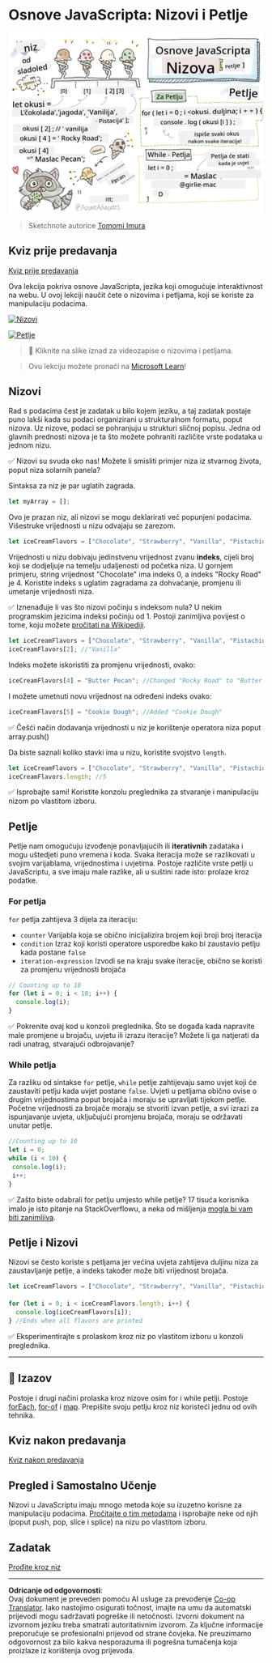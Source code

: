 <!--
CO_OP_TRANSLATOR_METADATA:
{
  "original_hash": "3f7f87871312cf6cc12662da7d973182",
  "translation_date": "2025-08-27T22:42:06+00:00",
  "source_file": "2-js-basics/4-arrays-loops/README.md",
  "language_code": "hr"
}
-->
# Osnove JavaScripta: Nizovi i Petlje

![Osnove JavaScripta - Nizovi](../../../../translated_images/webdev101-js-arrays.439d7528b8a294558d0e4302e448d193f8ad7495cc407539cc81f1afe904b470.hr.png)  
> Sketchnote autorice [Tomomi Imura](https://twitter.com/girlie_mac)

## Kviz prije predavanja  
[Kviz prije predavanja](https://ashy-river-0debb7803.1.azurestaticapps.net/quiz/13)

Ova lekcija pokriva osnove JavaScripta, jezika koji omogućuje interaktivnost na webu. U ovoj lekciji naučit ćete o nizovima i petljama, koji se koriste za manipulaciju podacima.

[![Nizovi](https://img.youtube.com/vi/1U4qTyq02Xw/0.jpg)](https://youtube.com/watch?v=1U4qTyq02Xw "Nizovi")

[![Petlje](https://img.youtube.com/vi/Eeh7pxtTZ3k/0.jpg)](https://www.youtube.com/watch?v=Eeh7pxtTZ3k "Petlje")

> 🎥 Kliknite na slike iznad za videozapise o nizovima i petljama.

> Ovu lekciju možete pronaći na [Microsoft Learn](https://docs.microsoft.com/learn/modules/web-development-101-arrays/?WT.mc_id=academic-77807-sagibbon)!

## Nizovi

Rad s podacima čest je zadatak u bilo kojem jeziku, a taj zadatak postaje puno lakši kada su podaci organizirani u strukturalnom formatu, poput nizova. Uz nizove, podaci se pohranjuju u strukturi sličnoj popisu. Jedna od glavnih prednosti nizova je ta što možete pohraniti različite vrste podataka u jednom nizu.

✅ Nizovi su svuda oko nas! Možete li smisliti primjer niza iz stvarnog života, poput niza solarnih panela?

Sintaksa za niz je par uglatih zagrada.

```javascript
let myArray = [];
```

Ovo je prazan niz, ali nizovi se mogu deklarirati već popunjeni podacima. Višestruke vrijednosti u nizu odvajaju se zarezom.

```javascript
let iceCreamFlavors = ["Chocolate", "Strawberry", "Vanilla", "Pistachio", "Rocky Road"];
```

Vrijednosti u nizu dobivaju jedinstvenu vrijednost zvanu **indeks**, cijeli broj koji se dodjeljuje na temelju udaljenosti od početka niza. U gornjem primjeru, string vrijednost "Chocolate" ima indeks 0, a indeks "Rocky Road" je 4. Koristite indeks s uglatim zagradama za dohvaćanje, promjenu ili umetanje vrijednosti niza.

✅ Iznenađuje li vas što nizovi počinju s indeksom nula? U nekim programskim jezicima indeksi počinju od 1. Postoji zanimljiva povijest o tome, koju možete [pročitati na Wikipediji](https://en.wikipedia.org/wiki/Zero-based_numbering).

```javascript
let iceCreamFlavors = ["Chocolate", "Strawberry", "Vanilla", "Pistachio", "Rocky Road"];
iceCreamFlavors[2]; //"Vanilla"
```

Indeks možete iskoristiti za promjenu vrijednosti, ovako:

```javascript
iceCreamFlavors[4] = "Butter Pecan"; //Changed "Rocky Road" to "Butter Pecan"
```

I možete umetnuti novu vrijednost na određeni indeks ovako:

```javascript
iceCreamFlavors[5] = "Cookie Dough"; //Added "Cookie Dough"
```

✅ Češći način dodavanja vrijednosti u niz je korištenje operatora niza poput array.push()

Da biste saznali koliko stavki ima u nizu, koristite svojstvo `length`.

```javascript
let iceCreamFlavors = ["Chocolate", "Strawberry", "Vanilla", "Pistachio", "Rocky Road"];
iceCreamFlavors.length; //5
```

✅ Isprobajte sami! Koristite konzolu preglednika za stvaranje i manipulaciju nizom po vlastitom izboru.

## Petlje

Petlje nam omogućuju izvođenje ponavljajućih ili **iterativnih** zadataka i mogu uštedjeti puno vremena i koda. Svaka iteracija može se razlikovati u svojim varijablama, vrijednostima i uvjetima. Postoje različite vrste petlji u JavaScriptu, a sve imaju male razlike, ali u suštini rade isto: prolaze kroz podatke.

### For petlja

`for` petlja zahtijeva 3 dijela za iteraciju:
- `counter` Varijabla koja se obično inicijalizira brojem koji broji broj iteracija
- `condition` Izraz koji koristi operatore usporedbe kako bi zaustavio petlju kada postane `false`
- `iteration-expression` Izvodi se na kraju svake iteracije, obično se koristi za promjenu vrijednosti brojača

```javascript
// Counting up to 10
for (let i = 0; i < 10; i++) {
  console.log(i);
}
```

✅ Pokrenite ovaj kod u konzoli preglednika. Što se događa kada napravite male promjene u brojaču, uvjetu ili izrazu iteracije? Možete li ga natjerati da radi unatrag, stvarajući odbrojavanje?

### While petlja

Za razliku od sintakse `for` petlje, `while` petlje zahtijevaju samo uvjet koji će zaustaviti petlju kada uvjet postane `false`. Uvjeti u petljama obično ovise o drugim vrijednostima poput brojača i moraju se upravljati tijekom petlje. Početne vrijednosti za brojače moraju se stvoriti izvan petlje, a svi izrazi za ispunjavanje uvjeta, uključujući promjenu brojača, moraju se održavati unutar petlje.

```javascript
//Counting up to 10
let i = 0;
while (i < 10) {
 console.log(i);
 i++;
}
```

✅ Zašto biste odabrali for petlju umjesto while petlje? 17 tisuća korisnika imalo je isto pitanje na StackOverflowu, a neka od mišljenja [mogla bi vam biti zanimljiva](https://stackoverflow.com/questions/39969145/while-loops-vs-for-loops-in-javascript).

## Petlje i Nizovi

Nizovi se često koriste s petljama jer većina uvjeta zahtijeva duljinu niza za zaustavljanje petlje, a indeks također može biti vrijednost brojača.

```javascript
let iceCreamFlavors = ["Chocolate", "Strawberry", "Vanilla", "Pistachio", "Rocky Road"];

for (let i = 0; i < iceCreamFlavors.length; i++) {
  console.log(iceCreamFlavors[i]);
} //Ends when all flavors are printed
```

✅ Eksperimentirajte s prolaskom kroz niz po vlastitom izboru u konzoli preglednika.

---

## 🚀 Izazov

Postoje i drugi načini prolaska kroz nizove osim for i while petlji. Postoje [forEach](https://developer.mozilla.org/docs/Web/JavaScript/Reference/Global_Objects/Array/forEach), [for-of](https://developer.mozilla.org/docs/Web/JavaScript/Reference/Statements/for...of) i [map](https://developer.mozilla.org/docs/Web/JavaScript/Reference/Global_Objects/Array/map). Prepišite svoju petlju kroz niz koristeći jednu od ovih tehnika.

## Kviz nakon predavanja  
[Kviz nakon predavanja](https://ashy-river-0debb7803.1.azurestaticapps.net/quiz/14)

## Pregled i Samostalno Učenje

Nizovi u JavaScriptu imaju mnogo metoda koje su izuzetno korisne za manipulaciju podacima. [Pročitajte o tim metodama](https://developer.mozilla.org/docs/Web/JavaScript/Reference/Global_Objects/Array) i isprobajte neke od njih (poput push, pop, slice i splice) na nizu po vlastitom izboru.

## Zadatak

[Prođite kroz niz](assignment.md)

---

**Odricanje od odgovornosti**:  
Ovaj dokument je preveden pomoću AI usluge za prevođenje [Co-op Translator](https://github.com/Azure/co-op-translator). Iako nastojimo osigurati točnost, imajte na umu da automatski prijevodi mogu sadržavati pogreške ili netočnosti. Izvorni dokument na izvornom jeziku treba smatrati autoritativnim izvorom. Za ključne informacije preporučuje se profesionalni prijevod od strane čovjeka. Ne preuzimamo odgovornost za bilo kakva nesporazuma ili pogrešna tumačenja koja proizlaze iz korištenja ovog prijevoda.
